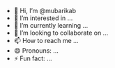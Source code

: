 - 👋 Hi, I’m @mubarikab
- 👀 I’m interested in ...
- 🌱 I’m currently learning ...
- 💞️ I’m looking to collaborate on ...
- 📫 How to reach me ...
- 😄 Pronouns: ...
- ⚡ Fun fact: ...

<!---
mubarikab/mubarikab is a ✨ special ✨ repository because its `README.md` (this file) appears on your GitHub profile.
You can click the Preview link to take a look at your changes.
--->
